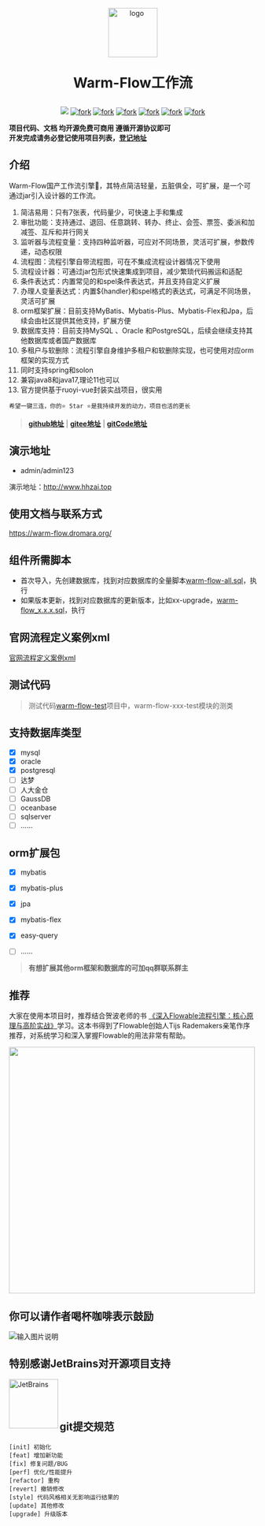 <p align="center">
	<img alt="logo" src="https://foruda.gitee.com/images/1726820610127990120/c8c5f3a4_2218307.png" width="100">
</p>
<h1 align="center" style="margin: 30px 0 30px; font-weight: bold;">Warm-Flow工作流</h1>
<p align="center">
    <a href="https://gitee.com/dromara/warm-flow.git"><img src="https://gitee.com/dromara/warm-flow/badge/star.svg?theme=dark"></a>
    <a href='https://gitee.com/dromara/warm-flow/members'><img src='https://gitee.com/dromara/warm-flow/badge/fork.svg?theme=dark' alt='fork'></a>
    <a href='https://github.com/dromara/warm-flow.git'><img src='https://img.shields.io/github/stars/dromara/warm-flow.svg' alt='fork'></a>
    <a href='https://github.com/dromara/warm-flow.git'><img src='https://img.shields.io/github/forks/dromara/warm-flow.svg' alt='fork'></a>
    <a href='https://gitcode.com/dromara/warm-flow'><img src='https://gitcode.com/dromara/warm-flow/star/badge.svg' alt='fork'></a>
    <a href='https://gitee.com/dromara/warm-flow/blob/master/LICENSE'><img src='https://img.shields.io/github/license/dromara/warm-flow' alt='fork'></a>
    <a href='https://repo1.maven.org/maven2/org/dromara/warm/'><img src='https://img.shields.io/badge/version-1.6.0--m5-blue' alt='fork'></a>
</p>


**项目代码、文档 均开源免费可商用 遵循开源协议即可**  
**开发完成请务必登记使用项目列表，[登记地址](https://gitee.com/dromara/warm-flow/issues/I7Y57D)**

## 介绍

Warm-Flow国产工作流引擎🎉，其特点简洁轻量，五脏俱全，可扩展，是一个可通过jar引入设计器的工作流。

1. 简洁易用：只有7张表，代码量少，可快速上手和集成
2. 审批功能：支持通过、退回、任意跳转、转办、终止、会签、票签、委派和加减签、互斥和并行网关
3. 监听器与流程变量：支持四种监听器，可应对不同场景，灵活可扩展，参数传递，动态权限
4. 流程图：流程引擎自带流程图，可在不集成流程设计器情况下使用
5. 流程设计器：可通过jar包形式快速集成到项目，减少繁琐代码搬运和适配
6. 条件表达式：内置常见的和spel条件表达式，并且支持自定义扩展
7. 办理人变量表达式：内置${handler}和spel格式的表达式，可满足不同场景，灵活可扩展
8. orm框架扩展：目前支持MyBatis、Mybatis-Plus、Mybatis-Flex和Jpa，后续会由社区提供其他支持，扩展方便
9. 数据库支持：目前支持MySQL 、Oracle 和PostgreSQL，后续会继续支持其他数据库或者国产数据库
10. 多租户与软删除：流程引擎自身维护多租户和软删除实现，也可使用对应orm框架的实现方式
11. 同时支持spring和solon
12. 兼容java8和java17,理论11也可以
13. 官方提供基于ruoyi-vue封装实战项目，很实用

```shell
希望一键三连，你的⭐️ Star ⭐️是我持续开发的动力，项目也活的更长
```

>   **[github地址](https://github.com/dromara/warm-flow.git)** | **[gitee地址](https://gitee.com/dromara/warm-flow.git)** | **[gitCode地址](https://gitcode.com/dromara/warm-flow)**

## 演示地址

- admin/admin123

演示地址：http://www.hhzai.top

## 使用文档与联系方式

https://warm-flow.dromara.org/

## 组件所需脚本

- 首次导入，先创建数据库，找到对应数据库的全量脚本[warm-flow-all.sql](https://gitee.com/dromara/warm-flow/tree/master/sql/mysql)，执行
- 如果版本更新，找到对应数据库的更新版本，比如xx-upgrade，[warm-flow_x.x.x.sql](https://gitee.com/dromara/warm-flow/tree/master/sql/mysql/v1-upgrade)，执行

## 官网流程定义案例xml

[官网流程定义案例xml](https://gitee.com/dromara/warm-flow-test/tree/master/warm-flow-core-test/src/main/resources)

## 测试代码

> 测试代码[warm-flow-test](https://gitee.com/dromara/warm-flow-test)项目中，warm-flow-xxx-test模块的测类

## 支持数据库类型

* [x] mysql
* [x] oracle
* [x] postgresql
* [ ] 达梦
* [ ] 人大金仓
* [ ] GaussDB
* [ ] oceanbase
* [ ] sqlserver
* [ ] ......

## orm扩展包

* [x] mybatis
* [x] mybatis-plus
* [x] jpa
* [x] mybatis-flex
* [x] easy-query
* [ ] ......




> **有想扩展其他orm框架和数据库的可加qq群联系群主**


## 推荐

大家在使用本项目时，推荐结合贺波老师的书
[《深入Flowable流程引擎：核心原理与高阶实战》](https://item.jd.com/14804836.html)学习。这本书得到了Flowable创始人Tijs Rademakers亲笔作序推荐，对系统学习和深入掌握Flowable的用法非常有帮助。

<img src="https://gitee.com/cai_xiao_feng/lowflow-design/raw/main/public%2Fflowable.jpg" width="500px"/>

## 你可以请作者喝杯咖啡表示鼓励

![输入图片说明](https://foruda.gitee.com/images/1697770422557390406/7efa04d6_2218307.png "屏幕截图")

## 特别感谢JetBrains对开源项目支持


<a href="https://jb.gg/OpenSourceSupport">
  <img src="https://user-images.githubusercontent.com/8643542/160519107-199319dc-e1cf-4079-94b7-01b6b8d23aa6.png" align="left" height="100" width="100"  alt="JetBrains">
</a>
<br>
<br>
<br>


## git提交规范

    [init] 初始化  
    [feat] 增加新功能  
    [fix] 修复问题/BUG  
    [perf] 优化/性能提升  
    [refactor] 重构  
    [revert] 撤销修改  
    [style] 代码风格相关无影响运行结果的  
    [update] 其他修改  
    [upgrade] 升级版本  
    
